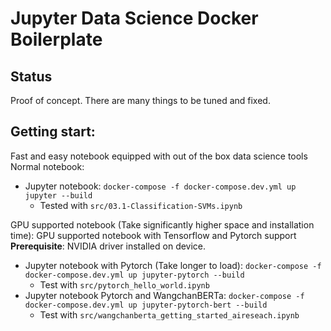 # Jupyter Data Science Docker Boilerplate

## Status

Proof of concept. There are many things to be tuned and fixed. 

## Getting start:
Fast and easy notebook equipped with out of the box data science tools
Normal notebook:

- Jupyter notebook: `docker-compose -f docker-compose.dev.yml up jupyter --build`  
    - Tested with `src/03.1-Classification-SVMs.ipynb`

GPU supported notebook (Take significantly higher space and installation time):
GPU supported notebook with Tensorflow and Pytorch support   
**Prerequisite**: NVIDIA driver installed on device.

- Jupyter notebook with Pytorch (Take longer to load): `docker-compose -f docker-compose.dev.yml up jupyter-pytorch --build`
    - Test with `src/pytorch_hello_world.ipynb`
- Jupyter notebook Pytorch and WangchanBERTa: `docker-compose -f docker-compose.dev.yml up jupyter-pytorch-bert --build`
    - Test with `src/wangchanberta_getting_started_aireseach.ipynb`
